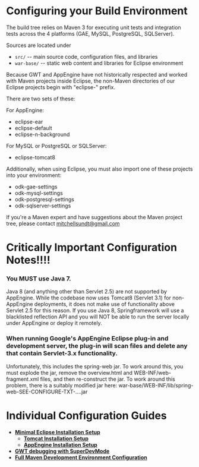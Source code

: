 # Configuring your Build Environment

The build tree relies on Maven 3 for executing unit tests and
integration tests across the 4 platforms (GAE, MySQL, PostgreSQL, SQLServer).

Sources are located under

 - `src/`  -- main source code, configuration files, and libraries
 - `war-base/` -- static web content and libraries for Eclipse environment

Because GWT and AppEngine have not historically respected and worked
with Maven projects inside Eclipse, the non-Maven directories of our
Eclipse projects begin with "eclipse-" prefix.

There are two sets of these:

For AppEngine:

- eclipse-ear
- eclipse-default
- eclipse-n-background

For MySQL or PostgreSQL or SQLServer:

- eclipse-tomcat8

Additionally, when using Eclipse, you must also import one of these projects
into your environment:

- odk-gae-settings
- odk-mysql-settings
- odk-postgresql-settings
- odk-sqlserver-settings


If you're a Maven expert and have suggestions about the Maven
project tree, please contact mitchellsundt@gmail.com

# Critically Important Configuration Notes!!!!

### You MUST use Java 7.

Java 8 (and anything other than Servlet 2.5) are not supported by AppEngine.
While the codebase now uses Tomcat8 (Servlet 3.1) for non-AppEngine deployments,
it does not make use of functionality above Servlet 2.5 for this reason.
If you use Java 8, Springframework will use a blacklisted reflection API
and you will NOT be able to run the server locally under AppEngine or
deploy it remotely.

### When running Google's AppEngine Eclipse plug-in and development server, the plug-in will scan files and delete any that contain Servlet-3.x functionality.

Unfortunately, this includes the spring-web jar. To work around this, you must
explode the jar, remove the overview.html and WEB-INF/web-fragment.xml files,
and then re-construct the jar.  To work around this problem, there is a
suitably modified jar here: war-base/WEB-INF/lib/spring-web-SEE-CONFIGURE-TXT-....jar

# Individual Configuration Guides

- [**Minimal Eclipse Installation Setup**][eclipse]
  - [**Tomcat Installation Setup**][tomcat]
  - [**AppEngine Installation Setup**][appengine]
- [**GWT debugging with SuperDevMode**][gwt]
- [**Full Maven Development Environment Configuration**][maven]

[eclipse]: https://github.com/opendatakit/aggregate/blob/master/docs/eclipse.md
[tomcat]: https://github.com/opendatakit/aggregate/blob/master/docs/tomcat.md
[appengine]: https://github.com/opendatakit/aggregate/blob/master/docs/app-engine.md
[gwt]: https://github.com/opendatakit/aggregate/blob/master/docs/gwt-debugging.md
[maven]: https://github.com/opendatakit/aggregate/blob/master/docs/maven-full.md
